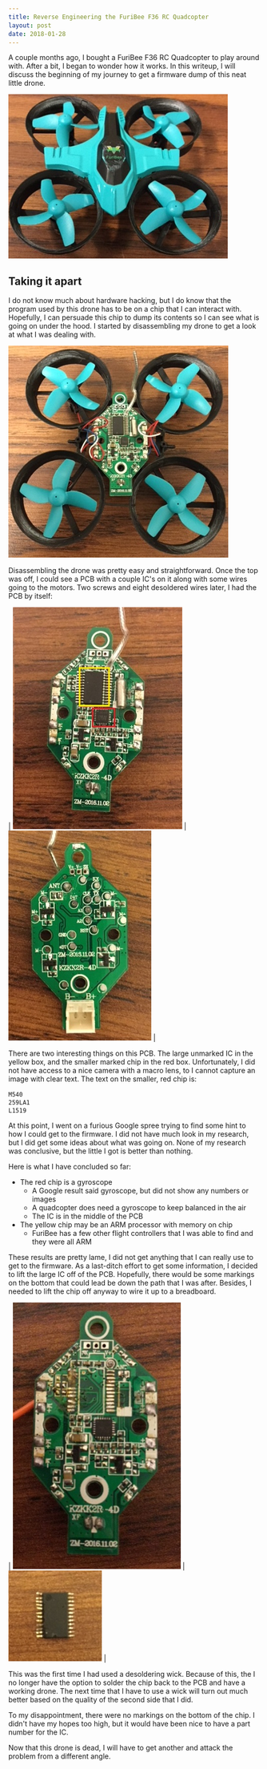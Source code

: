 ```yaml
---
title: Reverse Engineering the FuriBee F36 RC Quadcopter
layout: post
date: 2018-01-28
---
```


A couple months ago, I bought a FuriBee F36 RC Quadcopter to play around with. After a bit, I began to wonder how it works. In this writeup, I will discuss the beginning of my journey to get a firmware dump of this neat little drone.

![drone](/assets/2018-01-28-reverse-engineering-the-furibee-f36-rc-quadcopter/IMG_0039.JPG)

## Taking it apart

I do not know much about hardware hacking, but I do know that the program used by this drone has to be on a chip that I can interact with. Hopefully, I can persuade this chip to dump its contents so I can see what is going on under the hood. I started by disassembling my drone to get a look at what I was dealing with.

![drone with top off](/assets/2018-01-28-reverse-engineering-the-furibee-f36-rc-quadcopter/IMG_0043.JPG)

Disassembling the drone was pretty easy and straightforward. Once the top was off, I could see a PCB with a couple IC's on it along with some wires going to the motors. Two screws and eight desoldered wires later, I had the PCB by itself:

| ![PCB with boxes](/assets/2018-01-28-reverse-engineering-the-furibee-f36-rc-quadcopter/IMG_0046_COLORED.JPG) | ![PCB bottom](/assets/2018-01-28-reverse-engineering-the-furibee-f36-rc-quadcopter/IMG_0044.JPG) |

There are two interesting things on this PCB. The large unmarked IC in the yellow box, and the smaller marked chip in the red box. Unfortunately, I did not have access to a nice camera with a macro lens, to I cannot capture an image with clear text. The text on the smaller, red chip is:

```
M540
259LA1
L1519
```

At this point, I went on a furious Google spree trying to find some hint to how I could get to the firmware. I did not have much look in my research, but I did get some ideas about what was going on. None of my research was conclusive, but the little I got is better than nothing.

Here is what I have concluded so far:

* The red chip is a gyroscope
  * A Google result said gyroscope, but did not show any numbers or images
  * A quadcopter does need a gyroscope to keep balanced in the air
  * The IC is in the middle of the PCB
* The yellow chip may be an ARM processor with memory on chip
  * FuriBee has a few other flight controllers that I was able to find and they were all ARM

These results are pretty lame, I did not get anything that I can really use to get to the firmware. As a last-ditch effort to get some information, I decided to lift the large IC off of the PCB. Hopefully, there would be some markings on the bottom that could lead be down the path that I was after. Besides, I needed to lift the chip off anyway to wire it up to a breadboard.

| ![PCB with chip lifted](/assets/2018-01-28-reverse-engineering-the-furibee-f36-rc-quadcopter/IMG_0053.JPG) | ![chip removed from PCB](/assets/2018-01-28-reverse-engineering-the-furibee-f36-rc-quadcopter/IMG_0052.JPG) |

This was the first time I had used a desoldering wick. Because of this, the I no longer have the option to solder the chip back to the PCB and have a working drone. The next time that I have to use a wick will turn out much better based on the quality of the second side that I did.

To my disappointment, there were no markings on the bottom of the chip. I didn't have my hopes too high, but it would have been nice to have a part number for the IC.

Now that this drone is dead, I will have to get another and attack the problem from a different angle.